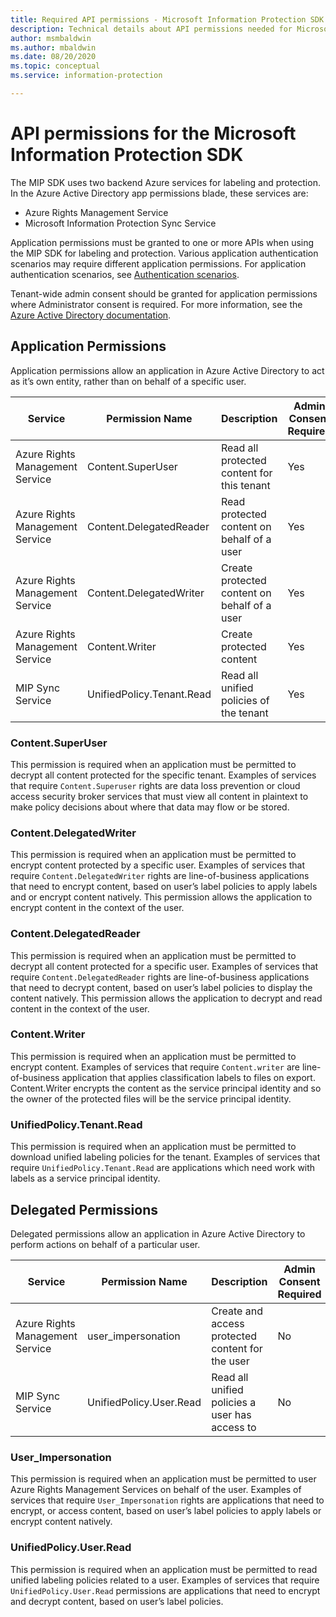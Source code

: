 ```yaml
---
title: Required API permissions - Microsoft Information Protection SDK
description: Technical details about API permissions needed for Microsoft Information Protection Software Development kit operations.
author: msmbaldwin
ms.author: mbaldwin
ms.date: 08/20/2020
ms.topic: conceptual
ms.service: information-protection

---
```


# API permissions for the Microsoft Information Protection SDK

The MIP SDK uses two backend Azure services for labeling and protection. In the Azure Active Directory app permissions blade, these services are:

- Azure Rights Management Service
- Microsoft Information Protection Sync Service

Application permissions must be granted to one or more APIs when using the MIP SDK for labeling and protection. Various application authentication scenarios may require different application permissions. For application authentication scenarios, see [Authentication scenarios](/azure/active-directory/develop/authentication-flows-app-scenarios).

Tenant-wide admin consent should be granted for application permissions where Administrator consent is required. For more information, see the [Azure Active Directory documentation](/azure/active-directory/manage-apps/grant-admin-consent#grant-admin-consent-in-app-registrations).


## Application Permissions

Application permissions allow an application in Azure Active Directory to act as it’s own entity, rather than on behalf of a specific user.

| Service                         | Permission Name           | Description                                  | Admin Consent Required |
| ------------------------------- | ------------------------- | -------------------------------------------- | ---------------------- |
| Azure Rights Management Service | Content.SuperUser         | Read all protected content for this tenant   | Yes                    |
| Azure Rights Management Service | Content.DelegatedReader   | Read protected content on behalf of a user   | Yes                    |
| Azure Rights Management Service | Content.DelegatedWriter   | Create protected content on behalf of a user | Yes                    |
| Azure Rights Management Service | Content.Writer            | Create protected content                     | Yes                    |
| MIP Sync Service                | UnifiedPolicy.Tenant.Read | Read all unified policies of the tenant      | Yes                    |

### Content.SuperUser

This permission is required when an application must be permitted to decrypt all content protected for the specific tenant. Examples of services that require `Content.Superuser` rights are data loss prevention or cloud access security broker services that must view all content in plaintext to make policy decisions about where that data may flow or be stored.  

### Content.DelegatedWriter

This permission is required when an application must be permitted to encrypt content protected by a specific user. Examples of services that require `Content.DelegatedWriter` rights are line-of-business applications that need to encrypt content, based on user’s label policies to apply labels and or encrypt content natively. This permission allows the application to encrypt content in the context of the user.

### Content.DelegatedReader

This permission is required when an application must be permitted to decrypt all content protected for a specific user. Examples of services that require `Content.DelegatedReader` rights are line-of-business applications that need to decrypt content, based on user’s label policies to display the content natively. This permission allows the application to decrypt and read content in the context of the user.

### Content.Writer

This permission is required when an application must be permitted to encrypt content. Examples of services that require `Content.writer` are line-of-business application that applies classification labels to files on export. Content.Writer encrypts the content as the service principal identity and so the owner of the protected files will be the service principal identity.

### UnifiedPolicy.Tenant.Read

This permission is required when an application must be permitted to download unified labeling policies for the tenant. Examples of services that require `UnifiedPolicy.Tenant.Read` are applications which need work with labels as a service principal identity.

## Delegated Permissions

Delegated permissions allow an application in Azure Active Directory to perform actions on behalf of a particular user.

| Service                         | Permission Name         | Description                                      | Admin Consent Required |
| ------------------------------- | ----------------------- | ------------------------------------------------ | ---------------------- |
| Azure Rights Management Service | user_impersonation      | Create and access protected content for the user | No                     |
| MIP Sync Service                | UnifiedPolicy.User.Read | Read all unified policies a user has access to   | No                     |

### User_Impersonation

This permission is required when an application must be permitted to user Azure Rights Management Services on behalf of the user. Examples of services that require `User_Impersonation` rights are applications that need to encrypt, or access content, based on user’s label policies to apply labels or encrypt content natively.
  
### UnifiedPolicy.User.Read

This permission is required when an application must be permitted to read unified labeling policies related to a user. Examples of services that require `UnifiedPolicy.User.Read` permissions are applications that need to encrypt and decrypt content, based on user’s label policies.